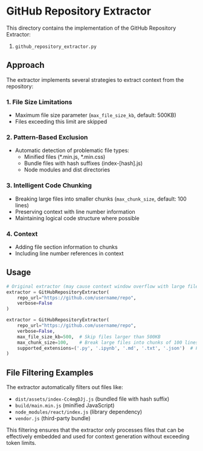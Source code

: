 # GitHub Repository Extractor

This directory contains the implementation of the GitHub Repository Extractor:

1. `github_repository_extractor.py`

## Approach

The extractor implements several strategies to extract context from the repository:

### 1. File Size Limitations
- Maximum file size parameter (`max_file_size_kb`, default: 500KB)
- Files exceeding this limit are skipped

### 2. Pattern-Based Exclusion
- Automatic detection of problematic file types:
  - Minified files (*.min.js, *.min.css)
  - Bundle files with hash suffixes (index-[hash].js)
  - Node modules and dist directories

### 3. Intelligent Code Chunking
- Breaking large files into smaller chunks (`max_chunk_size`, default: 100 lines)
- Preserving context with line number information
- Maintaining logical code structure where possible

### 4. Context
- Adding file section information to chunks
- Including line number references in context

## Usage

```python
# Original extractor (may cause context window overflow with large files)
extractor = GitHubRepositoryExtractor(
    repo_url="https://github.com/username/repo",
    verbose=False
)

extractor = GitHubRepositoryExtractor(
    repo_url="https://github.com/username/repo",
    verbose=False,
    max_file_size_kb=500,  # Skip files larger than 500KB
    max_chunk_size=100,    # Break large files into chunks of 100 lines
    supported_extensions=('.py', '.ipynb', '.md', '.txt', '.json')  # Focus on these types
)
```

## File Filtering Examples

The extractor automatically filters out files like:

- `dist/assets/index-Cc4mgDJj.js` (bundled file with hash suffix)
- `build/main.min.js` (minified JavaScript)
- `node_modules/react/index.js` (library dependency)
- `vendor.js` (third-party bundle)

This filtering ensures that the extractor only processes files that can be effectively embedded and used for context generation without exceeding token limits.
